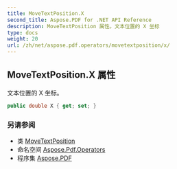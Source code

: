 ```yaml
---
title: MoveTextPosition.X
second_title: Aspose.PDF for .NET API Reference
description: MoveTextPosition 属性。文本位置的 X 坐标
type: docs
weight: 20
url: /zh/net/aspose.pdf.operators/movetextposition/x/
---
```

## MoveTextPosition.X 属性

文本位置的 X 坐标。

```csharp
public double X { get; set; }
```

### 另请参阅

* 类 [MoveTextPosition](../)
* 命名空间 [Aspose.Pdf.Operators](../../../aspose.pdf.operators/)
* 程序集 [Aspose.PDF](../../../)